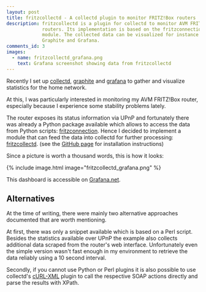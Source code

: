 ```yaml
---
layout: post
title: fritzcollectd - A collectd plugin to monitor FRITZ!Box routers
description: fritzcollectd is a plugin for collectd to monitor AVM FRITZ!Box
             routers. Its implementation is based on the fritzconnection Python
             module. The collected data can be visualized for instance with
             Graphite and Grafana.
comments_id: 3
images:
  - name: fritzcollectd_grafana.png
    text: Grafana screenshot showing data from fritzcollectd
---
```


Recently I set up [collectd], [graphite] and [grafana] to gather and visualize
statistics for the home network.

At this, I was particularly interested in monitoring my AVM FRITZ!Box router,
especially because I experience some stability problems lately.

The router exposes its status information via UPnP and fortunately there was
already a Python package available which allows to access the data from Python
scripts: [fritzconnection]. Hence I decided to implement a module that can feed
the data into collectd for further processing: [fritzcollectd].
(see the [GitHub page][fritzcollectd] for installation instructions)

Since a picture is worth a thousand words, this is how it looks:

{% include image.html image="fritzcollectd_grafana.png" %}

This dashboard is accessible on [Grafana.net][grafana-db].

[collectd]: https://collectd.org
[grafana]:  https://grafana.com
[grafana-db]: https://grafana.com/grafana/dashboards/713
[graphite]: https://graphiteapp.org
[fritzconnection]: https://github.com/kbr/fritzconnection
[fritzcollectd]: https://github.com/fetzerch/fritzcollectd

## Alternatives

At the time of writing, there were mainly two alternative approaches documented
that are worth mentioning.

At first, there was only a snippet available which is based on a Perl script.
Besides the statistics available over UPnP the example also collects
additional data scraped from the router's web interface.
Unfortunately even the simple version wasn't fast enough in my environment to
retrieve the data reliably using a 10 second interval.

Secondly, if you cannot use Python or Perl plugins it is also possible to use
collectd's [cURL-XML] plugin to call the respective SOAP actions directly and
parse the results with XPath.

[collectd-exec]: https://collectd.org/wiki/index.php/Plugin:Exec
[cURL-XML]: https://collectd.org/wiki/index.php/Plugin:cURL-XML/Config#Fritz.21Box_Internet_Router
